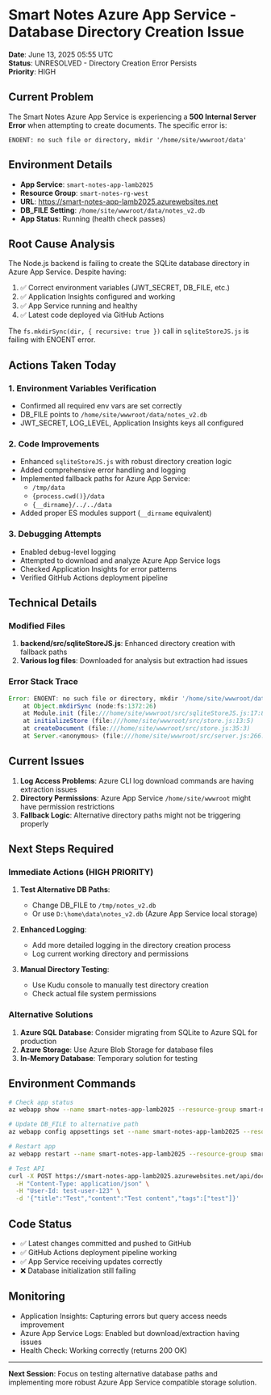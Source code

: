 # Smart Notes Azure App Service - Database Directory Creation Issue
**Date**: June 13, 2025 05:55 UTC  
**Status**: UNRESOLVED - Directory Creation Error Persists  
**Priority**: HIGH

## Current Problem
The Smart Notes Azure App Service is experiencing a **500 Internal Server Error** when attempting to create documents. The specific error is:

```
ENOENT: no such file or directory, mkdir '/home/site/wwwroot/data'
```

## Environment Details
- **App Service**: `smart-notes-app-lamb2025` 
- **Resource Group**: `smart-notes-rg-west`
- **URL**: https://smart-notes-app-lamb2025.azurewebsites.net
- **DB_FILE Setting**: `/home/site/wwwroot/data/notes_v2.db`
- **App Status**: Running (health check passes)

## Root Cause Analysis
The Node.js backend is failing to create the SQLite database directory in Azure App Service. Despite having:
1. ✅ Correct environment variables (JWT_SECRET, DB_FILE, etc.)
2. ✅ Application Insights configured and working
3. ✅ App Service running and healthy
4. ✅ Latest code deployed via GitHub Actions

The `fs.mkdirSync(dir, { recursive: true })` call in `sqliteStoreJS.js` is failing with ENOENT error.

## Actions Taken Today

### 1. Environment Variables Verification
- Confirmed all required env vars are set correctly
- DB_FILE points to `/home/site/wwwroot/data/notes_v2.db`
- JWT_SECRET, LOG_LEVEL, Application Insights keys all configured

### 2. Code Improvements
- Enhanced `sqliteStoreJS.js` with robust directory creation logic
- Added comprehensive error handling and logging
- Implemented fallback paths for Azure App Service:
  - `/tmp/data`
  - `{process.cwd()}/data`
  - `{__dirname}/../../data`
- Added proper ES modules support (`__dirname` equivalent)

### 3. Debugging Attempts
- Enabled debug-level logging
- Attempted to download and analyze Azure App Service logs
- Checked Application Insights for error patterns
- Verified GitHub Actions deployment pipeline

## Technical Details

### Modified Files
1. **backend/src/sqliteStoreJS.js**: Enhanced directory creation with fallback paths
2. **Various log files**: Downloaded for analysis but extraction had issues

### Error Stack Trace
```javascript
Error: ENOENT: no such file or directory, mkdir '/home/site/wwwroot/data'
    at Object.mkdirSync (node:fs:1372:26)
    at Module.init (file:///home/site/wwwroot/src/sqliteStoreJS.js:17:8)
    at initializeStore (file:///home/site/wwwroot/src/store.js:13:5)
    at createDocument (file:///home/site/wwwroot/src/store.js:35:3)
    at Server.<anonymous> (file:///home/site/wwwroot/src/server.js:266:23)
```

## Current Issues
1. **Log Access Problems**: Azure CLI log download commands are having extraction issues
2. **Directory Permissions**: Azure App Service `/home/site/wwwroot` might have permission restrictions
3. **Fallback Logic**: Alternative directory paths might not be triggering properly

## Next Steps Required

### Immediate Actions (HIGH PRIORITY)
1. **Test Alternative DB Paths**: 
   - Change DB_FILE to `/tmp/notes_v2.db` 
   - Or use `D:\home\data\notes_v2.db` (Azure App Service local storage)

2. **Enhanced Logging**: 
   - Add more detailed logging in the directory creation process
   - Log current working directory and permissions

3. **Manual Directory Testing**:
   - Use Kudu console to manually test directory creation
   - Check actual file system permissions

### Alternative Solutions
1. **Azure SQL Database**: Consider migrating from SQLite to Azure SQL for production
2. **Azure Storage**: Use Azure Blob Storage for database files
3. **In-Memory Database**: Temporary solution for testing

## Environment Commands
```bash
# Check app status
az webapp show --name smart-notes-app-lamb2025 --resource-group smart-notes-rg-west

# Update DB_FILE to alternative path
az webapp config appsettings set --name smart-notes-app-lamb2025 --resource-group smart-notes-rg-west --settings DB_FILE="/tmp/notes_v2.db"

# Restart app
az webapp restart --name smart-notes-app-lamb2025 --resource-group smart-notes-rg-west

# Test API
curl -X POST https://smart-notes-app-lamb2025.azurewebsites.net/api/documents \
  -H "Content-Type: application/json" \
  -H "User-Id: test-user-123" \
  -d '{"title":"Test","content":"Test content","tags":["test"]}'
```

## Code Status
- ✅ Latest changes committed and pushed to GitHub
- ✅ GitHub Actions deployment pipeline working
- ✅ App Service receiving updates correctly
- ❌ Database initialization still failing

## Monitoring
- Application Insights: Capturing errors but query access needs improvement
- Azure App Service Logs: Enabled but download/extraction having issues
- Health Check: Working correctly (returns 200 OK)

---
**Next Session**: Focus on testing alternative database paths and implementing more robust Azure App Service compatible storage solution.
